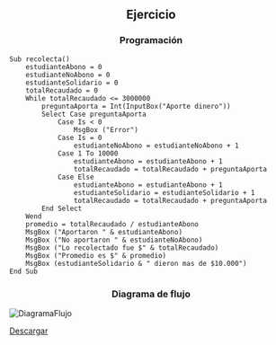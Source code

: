 <h2 align=center>Ejercicio</h2>

<h3 align=center>Programación</h3>

```
Sub recolecta()
    estudianteAbono = 0
    estudianteNoAbono = 0
    estudianteSolidario = 0
    totalRecaudado = 0
    While totalRecaudado <= 3000000
        preguntaAporta = Int(InputBox("Aporte dinero"))
        Select Case preguntaAporta
            Case Is < 0
                MsgBox ("Error")
            Case Is = 0
                estudianteNoAbono = estudianteNoAbono + 1
            Case 1 To 10000
                estudianteAbono = estudianteAbono + 1
                totalRecaudado = totalRecaudado + preguntaAporta
            Case Else
                estudianteAbono = estudianteAbono + 1
                estudianteSolidario = estudianteSolidario + 1
                totalRecaudado = totalRecaudado + preguntaAporta
        End Select
    Wend
    promedio = totalRecaudado / estudianteAbono
    MsgBox ("Aportaron " & estudianteAbono)
    MsgBox ("No aportaron " & estudianteNoAbono)
    MsgBox ("Lo recolectado fue $" & totalRecaudado)
    MsgBox ("Promedio es $" & promedio)
    MsgBox (estudianteSolidario & " dieron mas de $10.000")
End Sub
``` 

<h3 align=center>Diagrama de flujo</h3>

![DiagramaFlujo](https://i.imgur.com/rozurt2.jpg)

[Descargar](https://drive.google.com/file/d/18zfT8OZzXfuV3hHSjYazYVytbNFxBPgG/view?usp=sharing)
